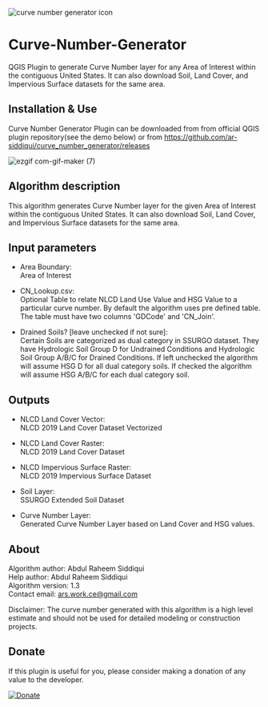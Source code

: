 ![curve number generator icon](icon.png)

# Curve-Number-Generator
QGIS Plugin to generate Curve Number layer for any Area of Interest within the contiguous United States. It can also download Soil, Land Cover, and Impervious Surface datasets for the same area.

## Installation & Use
Curve Number Generator Plugin can be downloaded from from official QGIS plugin repository(see the demo below) or from https://github.com/ar-siddiqui/curve_number_generator/releases

![ezgif com-gif-maker (7)](https://user-images.githubusercontent.com/53625184/133893999-85e738ca-3e33-474e-b4e4-ea2a001300d0.gif)

## Algorithm description
This algorithm generates Curve Number layer for the given Area of Interest within the contiguous United States. It can also download Soil, Land Cover, and Impervious Surface datasets for the same area.

## Input parameters

- Area Boundary:  
    Area of Interest

- CN_Lookup.csv:  
    Optional Table to relate NLCD Land Use Value and HSG Value to a particular curve number. By default the algorithm uses pre defined table. The table must have two columns 'GDCode' and 'CN_Join'.

- Drained Soils? [leave unchecked if not sure]:  
    Certain Soils are categorized as dual category in SSURGO dataset. They have Hydrologic Soil Group D for Undrained Conditions and Hydrologic Soil Group A/B/C for Drained Conditions. If left unchecked the algorithm will assume HSG D for all dual category soils.  If checked the algorithm will assume HSG A/B/C for each dual category soil.

## Outputs

- NLCD Land Cover Vector:  
    NLCD 2019 Land Cover Dataset Vectorized

- NLCD Land Cover Raster:  
    NLCD 2019 Land Cover Dataset

- NLCD Impervious Surface Raster:  
    NLCD 2019 Impervious Surface Dataset

- Soil Layer:  
    SSURGO Extended Soil Dataset 

- Curve Number Layer:  
    Generated Curve Number Layer based on Land Cover and HSG values.

## About

Algorithm author: Abdul Raheem Siddiqui  
Help author: Abdul Raheem Siddiqui  
Algorithm version: 1.3  
Contact email: ars.work.ce@gmail.com

Disclaimer: The curve number generated with this algorithm is a high level estimate and should not be used for detailed modeling or construction projects.

## Donate
  
 <p>If this plugin is useful for you, please consider making a donation of any value to the developer.</p>
 
 <a href="https://www.paypal.com/donate?business=T25JMRWJAL5SQ&item_name=For+Curve+Number+Generator+Plugin&currency_code=USD" target="_blank">
 <img border="0" alt="Donate" src="https://www.paypalobjects.com/en_US/i/btn/btn_donateCC_LG.gif">
 </a>
